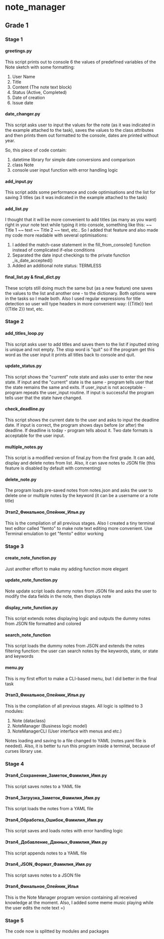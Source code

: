# note_manager
## Grade 1
### Stage 1
#### greetings.py
This script prints out to console 6 the values of predefined 
variables of the Note sketch with some formatting:

1. User Name
2. Title
3. Content (The note text block)
4. Status (Active, Completed)
5. Date of creation
6. Issue date
#### date_changer.py
This script asks user to input the values for the note 
(as it was indicated in the example attached to the task),
saves the values to the class attributes and then prints 
them out formatted to the console, dates are printed without year.

So, this piece of code contain:

1. datetime library for simple date conversions and comparison
2. class Note
3. console user input function with error handling logic
#### add_input.py
This script adds some performance and code optimisations and 
the list for saving 3 titles (as it was indicated in the example 
attached to the task)
#### add_list.py
I thought that it will be more convenient to add titles 
(as many as you want) right in your note text while typing
it into console, something like this:
~~ Title 1 ~~ text ~~ Title 2 ~~ text, etc..
So I added that feature and also made my code 
more readable with several optimisations: 

1. I added the match-case statement in the fill_from_console() 
function instead of complicated if-else conditions
2. Separated the date input checkings to the private 
function _is_date_accepted()
3. Added an additional note status: TERMLESS
#### final_list.py & final_dict.py
These scripts still doing much the same but (as a new feature) 
one saves the values to the list and another one - to the dictionary.
Both options were in the tasks so I made both. Also I used
regular expressions for title detection so user will type
headers in more convenient way: {{Title}} text {{Title 2}} text, etc.
### Stage 2
#### add_titles_loop.py
This script asks user to add titles and saves them to the list if inputted
string is unique and not empty. The stop word is "quit" so if the program
get this word as the user input it prints all titles back to console and quit.
#### update_status.py
This script shows the "current" note state and asks user to enter the new state. If input
and the "current" state is the same - program tells user that the state remains the same
and exits. If user_input is not acceptable - program repeats the user_input routine.
If input is successful the program tells user that the state have changed.
#### check_deadline.py
This script shows the current date to the user and asks to input the deadline date.
If input is correct, the program shows days before (or after) the deadline. If deadline
is today - program tells about it. Two date formats is acceptable for the user input. 
#### multiple_notes.py
This script is a modified version of final.py from the first grade. It can add, display
and delete notes from list. Also, it can save notes to JSON file (this feature is disabled
by default with commenting)
#### delete_note.py
The program loads pre-saved notes from notes.json and asks the user to delete one or
multiple notes by the keyword (it can be a username or a note title)
#### Этап2_Финальное_Олейник_Илья.py
This is the compilation of all previous stages. Also I created a tiny terminal text editor
called "femto" to make note text editing more convenient. Use Terminal emulation to get
"femto" editor working
### Stage 3
#### create_note_function.py
Just another effort to make my adding function more elegant
#### update_note_function.py
Note update script loads dummy notes from JSON file and asks the user to modify the data fields
in the note, then displays note
#### display_note_function.py
This script extends notes displaying logic and outputs the dummy notes from JSON file formatted 
and colored
#### search_note_function
This script loads the dummy notes from JSON and extends the notes filtering function: the user can
search notes by the keywords, state, or state and keywords
#### menu.py
This is my first effort to make a CLI-based menu, but I did better in the final task
#### Этап3_Финальное_Олейник_Илья.py
This is the compilation of all previous stages. 
All logic is splitted to 3 modules:
1. Note (dataclass)
2. NoteManager (Business logic model)
3. NoteManagerCLI (User interface with menus and etc.)

Notes loading and saving to a file changed to YAML (notes.yaml file is needed). Also, it is better
tu run this program inside a terminal, because of curses library use.
### Stage 4
#### Этап4_Сохранение_Заметок_Фамилия_Имя.py
This script saves notes to a YAML file
#### Этап4_Загрузка_Заметок_Фамилия_Имя.py
This script loads the notes from a YAML file
#### Этап4_Обработка_Ошибок_Фамилия_Имя.py
This script saves and loads notes with error handling logic
#### Этап4_Добавление_Данных_Фамилия_Имя.py
This script appends notes to a YAML file
#### Этап4_JSON_Формат_Фамилия_Имя.py
This script saves notes to a JSON file
#### Этап4_Финальное_Олейник_Илья
This is the Note Manager program version containing all received knowledge at the moment. 
Also, I added some meme music playing while the user edits the note text =)
### Stage 5
The code now is splitted by modules and packages
